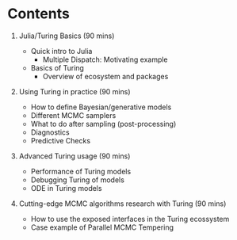# Contents

1. Julia/Turing Basics (90 mins)

   - Quick intro to Julia
     - Multiple Dispatch: Motivating example
   - Basics of Turing
     - Overview of ecosystem and packages

1. Using Turing in practice (90 mins)

   - How to define Bayesian/generative models
   - Different MCMC samplers
   - What to do after sampling (post-processing)
   - Diagnostics
   - Predictive Checks

1. Advanced Turing usage (90 mins)

   - Performance of Turing models
   - Debugging Turing of models
   - ODE in Turing models

1. Cutting-edge MCMC algorithms research with Turing (90 mins)

   - How to use the exposed interfaces in the Turing ecossystem
   - Case example of Parallel MCMC Tempering
